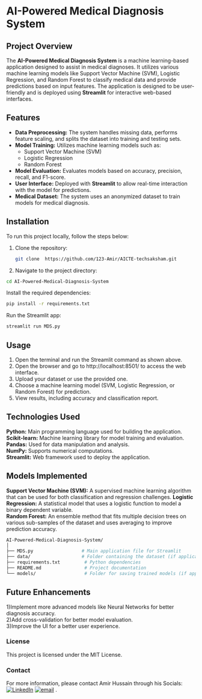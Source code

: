 # AI-Powered Medical Diagnosis System

## Project Overview
The **AI-Powered Medical Diagnosis System** is a machine learning-based application designed to assist in medical diagnoses. It utilizes various machine learning models like Support Vector Machine (SVM), Logistic Regression, and Random Forest to classify medical data and provide predictions based on input features. The application is designed to be user-friendly and is deployed using **Streamlit** for interactive web-based interfaces.

## Features
- **Data Preprocessing:** The system handles missing data, performs feature scaling, and splits the dataset into training and testing sets.
- **Model Training:** Utilizes machine learning models such as:
  - Support Vector Machine (SVM)
  - Logistic Regression
  - Random Forest
- **Model Evaluation:** Evaluates models based on accuracy, precision, recall, and F1-score.
- **User Interface:** Deployed with **Streamlit** to allow real-time interaction with the model for predictions.
- **Medical Dataset:** The system uses an anonymized dataset to train models for medical diagnosis.

## Installation

To run this project locally, follow the steps below:

1. Clone the repository:
   ```bash
   git clone  https://github.com/123-Amir/AICTE-techsaksham.git
    ```
2. Navigate to the project directory:
 ```bash
cd AI-Powered-Medical-Diagnosis-System
 ```
Install the required dependencies:
 ```bash
pip install -r requirements.txt
 ```
Run the Streamlit app:
 ```bash
streamlit run MDS.py
 ```
## Usage
1) Open the terminal and run the Streamlit command as shown above.
2) Open the browser and go to http://localhost:8501/ to access the web interface.
3) Upload your dataset or use the provided one.
4) Choose a machine learning model (SVM, Logistic Regression, or Random Forest) for prediction.
5) View results, including accuracy and classification report.
## Technologies Used
**Python:** Main programming language used for building the application.                  
**Scikit-learn:** Machine learning library for model training and evaluation.        
**Pandas:** Used for data manipulation and analysis.         
**NumPy:** Supports numerical computations.      
**Streamlit:** Web framework used to deploy the application.       
## Models Implemented
**Support Vector Machine (SVM):** A supervised machine learning algorithm that can be used for both classification and regression challenges.
**Logistic Regression:** A statistical model that uses a logistic function to model a binary dependent variable.        
**Random Forest:** An ensemble method that fits multiple decision trees on various sub-samples of the dataset and uses averaging to improve prediction accuracy.
```bash
AI-Powered-Medical-Diagnosis-System/
│
├── MDS.py                  # Main application file for Streamlit
├── data/                   # Folder containing the dataset (if applicable)
├── requirements.txt         # Python dependencies
├── README.md                # Project documentation
└── models/                  # Folder for saving trained models (if applicable)
```
## Future Enhancements
1)Implement more advanced models like Neural Networks for better diagnosis accuracy.        
2)Add cross-validation for better model evaluation.        
3)Improve the UI for a better user experience.       
### License
This project is licensed under the MIT License.
### Contact
For more information, please contact Amir Hussain through his Socials:
 [![LinkedIn](https://img.shields.io/badge/LinkedIn-%230077B5.svg?logo=linkedin&logoColor=white)](https://www.linkedin.com/in/amir-hussain-49383b259/)
[![email](https://img.shields.io/badge/Email-D14836?logo=gmail&logoColor=white)](mailto:amirhussainremba@gmail.com) 
.

 
